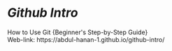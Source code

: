 <h1><i>Github Intro</i></h1>
How to Use Git {Beginner's Step-by-Step Guide}<br>
Web-link: https://abdul-hanan-1.github.io/github-intro/
